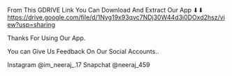  From This GDRIVE Link You Can Download And Extract Our App ⬇⬇ 
 https://drive.google.com/file/d/1Nyg19x93qvc7NDj30W44d3i0DOxd2hsz/view?usp=sharing
 
 
 Thanks For Using Our App.
 
 You can Give Us Feedback On Our Social Accounts..
 
 Instagram @im_neeraj_.17
 Snapchat  @neeraj_459
